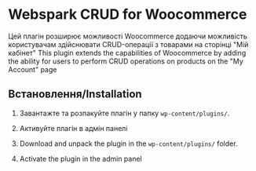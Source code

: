 # Webspark CRUD for Woocommerce

Цей плагін розширює можливості Woocommerce додаючи можливість користувачам здійснювати CRUD-операції з товарами на сторінці "Мій кабінет"
This plugin extends the capabilities of Woocommerce by adding the ability for users to perform CRUD operations on products on the "My Account" page

## Встановлення/Installation

1. Завантажте та розпакуйте плагін у папку `wp-content/plugins/`.   
2. Активуйте плагін в адмін панелі

1. Download and unpack the plugin in the `wp-content/plugins/` folder.   
2. Activate the plugin in the admin panel
